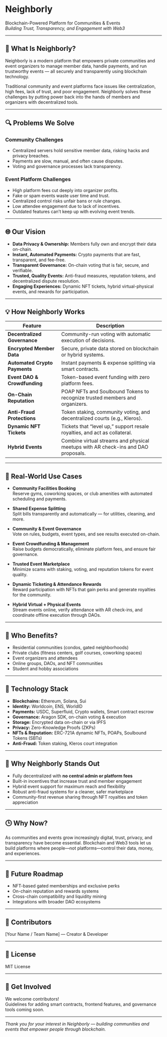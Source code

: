 # Neighborly

Blockchain-Powered Platform for Communities & Events  
*Building Trust, Transparency, and Engagement with Web3*

---

## 🚀 What Is Neighborly?

Neighborly is a modern platform that empowers private communities and event organizers to manage member data, handle payments, and run trustworthy events — all securely and transparently using blockchain technology.

Traditional community and event platforms face issues like centralization, high fees, lack of trust, and poor engagement. Neighborly solves these challenges by putting power back into the hands of members and organizers with decentralized tools.

---

## 🔍 Problems We Solve

### Community Challenges
- Centralized servers hold sensitive member data, risking hacks and privacy breaches.  
- Payments are slow, manual, and often cause disputes.  
- Voting and governance processes lack transparency.

### Event Platform Challenges
- High platform fees cut deeply into organizer profits.  
- Fake or spam events waste user time and trust.  
- Centralized control risks unfair bans or rule changes.  
- Low attendee engagement due to lack of incentives.  
- Outdated features can’t keep up with evolving event trends.

---

## 🌐 Our Vision

- **Data Privacy & Ownership:** Members fully own and encrypt their data on-chain.  
- **Instant, Automated Payments:** Crypto payments that are fast, transparent, and fee-free.  
- **Transparent Governance:** On-chain voting that is fair, secure, and verifiable.  
- **Trusted, Quality Events:** Anti-fraud measures, reputation tokens, and decentralized dispute resolution.  
- **Engaging Experiences:** Dynamic NFT tickets, hybrid virtual-physical events, and rewards for participation.

---

## 💡 How Neighborly Works

| Feature                   | Description                                                 |
|---------------------------|-------------------------------------------------------------|
| **Decentralized Governance** | Community-run voting with automatic execution of decisions. |
| **Encrypted Member Data**     | Secure, private data stored on blockchain or hybrid systems.|
| **Automated Crypto Payments** | Instant payments & expense splitting via smart contracts.  |
| **Event DAO & Crowdfunding**  | Token-based event funding with zero platform fees.          |
| **On-Chain Reputation**       | POAP NFTs and Soulbound Tokens to recognize trusted members and organizers. |
| **Anti-Fraud Protections**    | Token staking, community voting, and decentralized courts (e.g., Kleros). |
| **Dynamic NFT Tickets**       | Tickets that “level up,” support resale royalties, and act as collateral. |
| **Hybrid Events**             | Combine virtual streams and physical meetups with AR check-ins and DAO proposals. |

---

## 🧩 Real-World Use Cases

- **Community Facilities Booking**  
  Reserve gyms, coworking spaces, or club amenities with automated scheduling and payments.

- **Shared Expense Splitting**  
  Split bills transparently and automatically — for utilities, cleaning, and more.

- **Community & Event Governance**  
  Vote on rules, budgets, event types, and see results executed on-chain.

- **Event Crowdfunding & Management**  
  Raise budgets democratically, eliminate platform fees, and ensure fair governance.

- **Trusted Event Marketplace**  
  Minimize scams with staking, voting, and reputation tokens for event quality.

- **Dynamic Ticketing & Attendance Rewards**  
  Reward participation with NFTs that gain perks and generate royalties for the community.

- **Hybrid Virtual + Physical Events**  
  Stream events online, verify attendance with AR check-ins, and coordinate offline execution through DAOs.

---

## 🎯 Who Benefits?

- Residential communities (condos, gated neighborhoods)  
- Private clubs (fitness centers, golf courses, coworking spaces)  
- Event organizers and attendees  
- Online groups, DAOs, and NFT communities  
- Student and hobby associations  

---

## 🧪 Technology Stack

- **Blockchains:** Ethereum, Solana, Sui  
- **Identity:** Worldcoin, ENS, WorldID  
- **Payments:** USDC, Superfluid, Crypto wallets, Smart contract escrow  
- **Governance:** Aragon SDK, on-chain voting & execution  
- **Storage:** Encrypted data on-chain or via IPFS  
- **Privacy:** Zero-Knowledge Proofs (ZKPs)  
- **NFTs & Reputation:** ERC-721A dynamic NFTs, POAPs, Soulbound Tokens (SBTs)  
- **Anti-Fraud:** Token staking, Kleros court integration  

---

## 🔐 Why Neighborly Stands Out

- Fully decentralized with **no central admin or platform fees**  
- Built-in incentives that increase trust and member engagement  
- Hybrid event support for maximum reach and flexibility  
- Robust anti-fraud systems for a cleaner, safer marketplace  
- Community-first revenue sharing through NFT royalties and token appreciation  

---

## 🕒 Why Now?

As communities and events grow increasingly digital, trust, privacy, and transparency have become essential. Blockchain and Web3 tools let us build platforms where people—not platforms—control their data, money, and experiences.

---

## 🌱 Future Roadmap

- NFT-based gated memberships and exclusive perks  
- On-chain reputation and rewards systems  
- Cross-chain compatibility and liquidity mining  
- Integrations with broader DAO ecosystems  

---

## 👥 Contributors

[Your Name / Team Name] — Creator & Developer

---

## 📜 License

MIT License

---

## 🙌 Get Involved

We welcome contributors!  
Guidelines for adding smart contracts, frontend features, and governance tools coming soon.

---

*Thank you for your interest in Neighborly — building communities and events that empower people through blockchain.*

